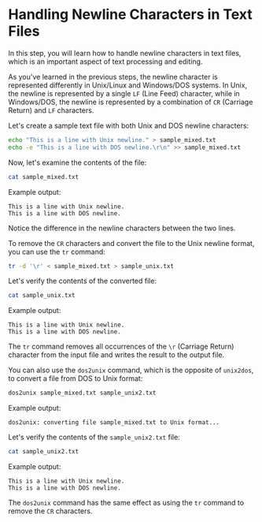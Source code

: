 # Handling Newline Characters in Text Files

In this step, you will learn how to handle newline characters in text files, which is an important aspect of text processing and editing.

As you've learned in the previous steps, the newline character is represented differently in Unix/Linux and Windows/DOS systems. In Unix, the newline is represented by a single `LF` (Line Feed) character, while in Windows/DOS, the newline is represented by a combination of `CR` (Carriage Return) and `LF` characters.

Let's create a sample text file with both Unix and DOS newline characters:

```bash
echo "This is a line with Unix newline." > sample_mixed.txt
echo -e "This is a line with DOS newline.\r\n" >> sample_mixed.txt
```

Now, let's examine the contents of the file:

```bash
cat sample_mixed.txt
```

Example output:

```
This is a line with Unix newline.
This is a line with DOS newline.
```

Notice the difference in the newline characters between the two lines.

To remove the `CR` characters and convert the file to the Unix newline format, you can use the `tr` command:

```bash
tr -d '\r' < sample_mixed.txt > sample_unix.txt
```

Let's verify the contents of the converted file:

```bash
cat sample_unix.txt
```

Example output:

```
This is a line with Unix newline.
This is a line with DOS newline.
```

The `tr` command removes all occurrences of the `\r` (Carriage Return) character from the input file and writes the result to the output file.

You can also use the `dos2unix` command, which is the opposite of `unix2dos`, to convert a file from DOS to Unix format:

```bash
dos2unix sample_mixed.txt sample_unix2.txt
```

Example output:

```
dos2unix: converting file sample_mixed.txt to Unix format...
```

Let's verify the contents of the `sample_unix2.txt` file:

```bash
cat sample_unix2.txt
```

Example output:

```
This is a line with Unix newline.
This is a line with DOS newline.
```

The `dos2unix` command has the same effect as using the `tr` command to remove the `CR` characters.
